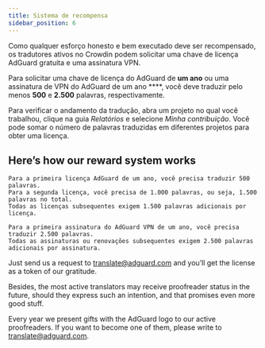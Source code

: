 ```yaml
---
title: Sistema de recompensa
sidebar_position: 6
---
```


Como qualquer esforço honesto e bem executado deve ser recompensado, os tradutores ativos no Crowdin podem solicitar uma chave de licença AdGuard gratuita e uma assinatura VPN.

Para solicitar uma chave de licença do AdGuard de **um ano** ou uma assinatura de VPN do AdGuard de um ano ****, você deve traduzir pelo menos **500** e **2.500** palavras, respectivamente.

Para verificar o andamento da tradução, abra um projeto no qual você trabalhou, clique na guia *Relatórios* e selecione *Minha contribuição*. Você pode somar o número de palavras traduzidas em diferentes projetos para obter uma licença.

## Here’s how our reward system works

```text
Para a primeira licença AdGuard de um ano, você precisa traduzir 500 palavras.
Para a segunda licença, você precisa de 1.000 palavras, ou seja, 1.500 palavras no total.
Todas as licenças subsequentes exigem 1.500 palavras adicionais por licença.

Para a primeira assinatura do AdGuard VPN de um ano, você precisa traduzir 2.500 palavras.
Todas as assinaturas ou renovações subsequentes exigem 2.500 palavras adicionais por assinatura.

```

Just send us a request to [translate@adguard.com](mailto:translate@adguard.com) and you’ll get the license as a token of our gratitude.

Besides, the most active translators may receive proofreader status in the future, should they express such an intention, and that promises even more good stuff.

Every year we present gifts with the AdGuard logo to our active proofreaders. If you want to become one of them, please write to [translate@adguard.com](mailto:translate@adguard.com).
